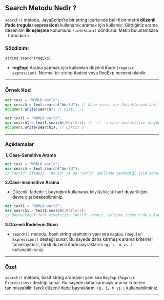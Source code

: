## Search Metodu Nedir ?

`search()` metodu, JavaScript'te bir string içerisinde belirli bir metni **düzenli ifade (regular expression)** kullanarak aramak için kullanılır. Girdiğiniz arama deseninin **ilk eşleşme** konumunu `(indeksini)` döndürür. Metin bulunamazsa `-1` döndürür.

### Sözdizimi

```javascript
string.search(regExp);
```

- **regExp:** Arama yapmak için kullanılan düzenli ifade `(regular expression)`. Normal bir string ifadesi veya RegExp nesnesi olabilir.

---

### Örnek Kod

```javascript
var text = "WORLD world";
var search = text.search("World"); // Case-sensitive (büyük/küçük harf duyarlı) arama
document.write(search); // Çıktı: -1

var text1 = "WORLD world";
var search1 = text1.search(/World/i); // 'i' -> case-insensitive (büyük/küçük harf duyarsız)
document.write(search1); // Çıktı: 0
```

---

### Açıklamalar

**1. Case-Sensitive Arama**

```javascript
var text = "WORLD world";
var search = text.search("World");
// "World" ifadesi, "WORLD" ya da "world" şeklinde geçmediği için sonuç: -1
```

**2.Case-Insensitive Arama**

- Düzenli ifadede `i` bayrağını kullanarak `büyük/küçük` harf duyarlılığını devre dışı bırakabilirsiniz.

```javascript
var text1 = "WORLD world";
var search1 = text1.search(/World/i);
// Büyük/küçük fark etmeksizin "World" aranır, eşleşme index 0'da bulunur
```

**3.Düzenli İfadelerin Gücü**

- `search()` metodu, basit string aramanın yanı sıra `RegExp` `(Regular Expressions)` desteği sunar. Bu sayede daha karmaşık arama kriterleri tanımlayabilir, farklı düzenli ifade bayraklarını `(g, i, m vs.)` kullanabilirsiniz.

---

### Özet 

`search()` metodu, basit string aramanın yanı sıra `RegExp` `(Regular Expressions)` desteği sunar. Bu sayede daha karmaşık arama kriterleri tanımlayabilir, farklı düzenli ifade bayraklarını `(g, i, m vs.)` kullanabilirsiniz.

---